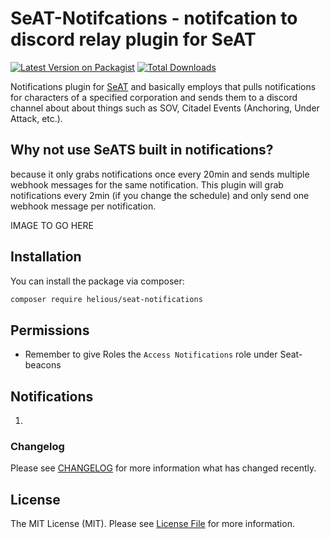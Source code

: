 # SeAT-Notifcations - notifcation to discord relay plugin for SeAT

[![Latest Version on Packagist](https://img.shields.io/packagist/v/helious/seat-beacons.svg?style=flat-square)](https://packagist.org/packages/helious/seat-beacons)
[![Total Downloads](https://img.shields.io/packagist/dt/helious/seat-beacons.svg?style=flat-square)](https://packagist.org/packages/helious/seat-beacons)

Notifications plugin for [SeAT](https://github.com/eveseat/seat) and basically employs that pulls notifications for characters of a specified corporation and sends them to a discord channel about about things such as SOV, Citadel Events (Anchoring, Under Attack, etc.). 

## Why not use SeATS built in notifications?
because it only grabs notifications once every 20min and sends multiple webhook messages for the same notification. This plugin will grab notifications every 2min (if you change the schedule) and only send one webhook message per notification.

IMAGE TO GO HERE

## Installation

You can install the package via composer:

```bash
composer require helious/seat-notifications
```

## Permissions
- Remember to give Roles the `Access Notifications` role under Seat-beacons

## Notifications
1. 

### Changelog

Please see [CHANGELOG](CHANGELOG.md) for more information what has changed recently.

## License

The MIT License (MIT). Please see [License File](LICENSE) for more information.

